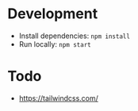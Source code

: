# Development

* Install dependencies: `npm install`
* Run locally: `npm start`

# Todo
- https://tailwindcss.com/